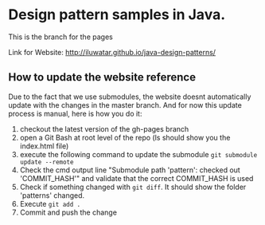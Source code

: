 # Design pattern samples in Java.

This is the branch for the pages

Link for Website: http://iluwatar.github.io/java-design-patterns/

## How to update the website reference

Due to the fact that we use submodules, the website doesnt automatically update with the changes in the master branch. And for now this update process is manual, here is how you do it:

1. checkout the latest version of the gh-pages branch
2. open a Git Bash at root level of the repo (ls should show you the index.html file)
3. execute the following command to update the submodule `git submodule update --remote`
4. Check the cmd output line "Submodule path 'pattern': checked out 'COMMIT_HASH'" and validate that the correct COMMIT_HASH is used
5. Check if something changed with `git diff`. It should show the folder 'patterns' changed.
6. Execute `git add .`
7. Commit and push the change
